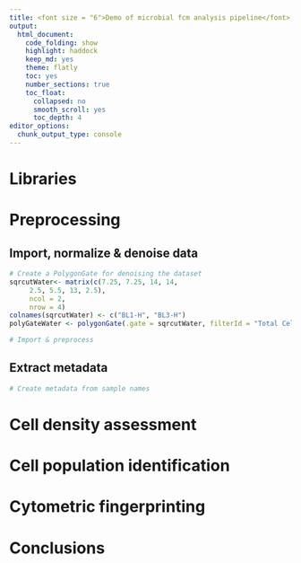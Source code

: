 ```yaml
---
title: <font size = "6">Demo of microbial fcm analysis pipeline</font>
output:
  html_document:
    code_folding: show
    highlight: haddock
    keep_md: yes
    theme: flatly
    toc: yes
    number_sections: true
    toc_float:
      collapsed: no
      smooth_scroll: yes
      toc_depth: 4
editor_options:
  chunk_output_type: console
---
```


<style type="text/css">
h1.title {
  font-size: 38px;
  color: black;
  text-align: center;
}

</style>



# Libraries



# Preprocessing

## Import, normalize & denoise data


```r
# Create a PolygonGate for denoising the dataset
sqrcutWater<- matrix(c(7.25, 7.25, 14, 14,
     2.5, 5.5, 13, 2.5),
     ncol = 2,
     nrow = 4)
colnames(sqrcutWater) <- c("BL1-H", "BL3-H")
polyGateWater <- polygonGate(.gate = sqrcutWater, filterId = "Total Cells")

# Import & preprocess
```

## Extract metadata


```r
# Create metadata from sample names
```

# Cell density assessment



# Cell population identification



# Cytometric fingerprinting



# Conclusions



